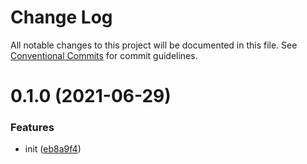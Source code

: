 # Change Log

All notable changes to this project will be documented in this file.
See [Conventional Commits](https://conventionalcommits.org) for commit guidelines.

# 0.1.0 (2021-06-29)

### Features

-   init ([eb8a9f4](https://github.com/leiyaguang/lerna-test/commit/eb8a9f48767c54434c683a331d23386b396399eb))
